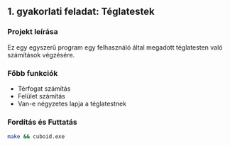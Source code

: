 ## 1. gyakorlati feladat: Téglatestek

### Projekt leírása
Ez egy egyszerű program egy felhasználó által megadott téglatesten való számítások végzésére.

### Főbb funkciók
- Térfogat számítás
- Felület számítás
- Van-e négyzetes lapja a téglatestnek

### Fordítás és Futtatás
```bash
make && cuboid.exe
```